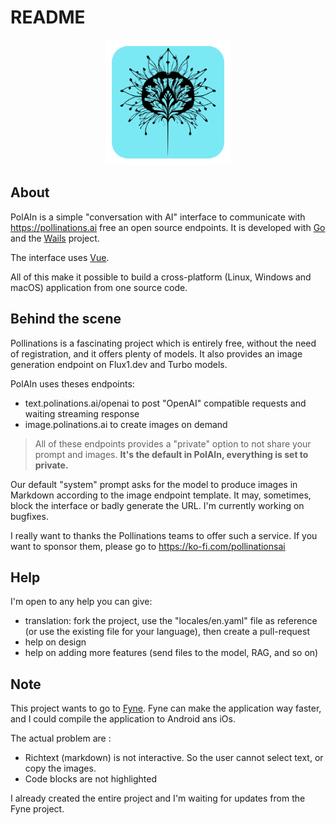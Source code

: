 # README

<div align="center">
  <img src="./build/appicon.png" alt="Logo" width="200"/>
</div>

## About

PolAIn is a simple "conversation with AI" interface to communicate with <https://pollinations.ai> free an open source endpoints. It is developed with [Go](https://go.dev) and the [Wails](https://wails.io/) project.

The interface uses [Vue](https://vuejs.org).

All of this make it possible to build a cross-platform (Linux, Windows and macOS) application from one source code.

## Behind the scene

Pollinations is a fascinating project which is entirely free, without the need of registration, and it offers plenty of models. It also provides an image generation endpoint on Flux1.dev and Turbo models.

PolAIn uses theses endpoints:

- text.polinations.ai/openai to post "OpenAI" compatible requests and waiting streaming response
- image.polinations.ai to create images on demand

> All of these endpoints provides a "private" option to not share your prompt and images. **It's the default in PolAIn, everything is set to private.**

Our default "system" prompt asks for the model to produce images in Markdown according to the image endpoint template. It may, sometimes, block the interface or badly generate the URL. I'm currently working on bugfixes.

I really want to thanks the Pollinations teams to offer such a service. If you want to sponsor them, please go to <https://ko-fi.com/pollinationsai>

## Help

I'm open to any help you can give:

- translation: fork the project, use the "locales/en.yaml" file as reference (or use the existing file for your language), then create a pull-request
- help on design
- help on adding more features (send files to the model, RAG, and so on)

## Note

This project wants to go to [Fyne](https://fyne.io). Fyne can make the application way faster, and I could compile the application to Android ans iOs.

The actual problem are :

- Richtext (markdown) is not interactive. So the user cannot select text, or copy the images.
- Code blocks are not highlighted

I already created the entire project and I'm waiting for updates from the Fyne project.
